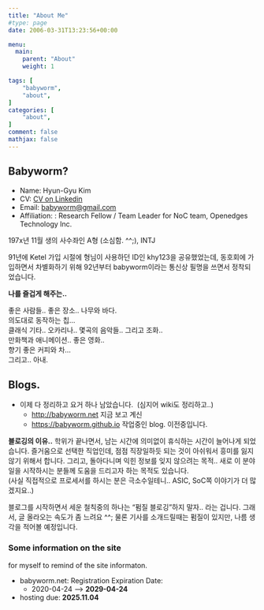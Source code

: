 ```yaml
---
title: "About Me"
#type: page
date: 2006-03-31T13:23:56+00:00

menu:
  main:
    parent: "About"
    weight: 1

tags: [
    "babyworm",
    "about",
]
categories: [
    "about",
]
comment: false
mathjax: false
---
```


## Babyworm? 

* Name: Hyun-Gyu Kim
* CV: [CV on Linkedin][1]  
* Email: <babyworm@gmail.com>
* Affiliation: : Research Fellow / Team Leader for NoC team, Openedges Technology Inc. 

197x년 11월 생의 사수좌인 A형 (소심함. ^^;), INTJ

91년에 Ketel 가입 시절에 형님이 사용하던 ID인 khy123을 공유했었는데, 동호회에 가입하면서 차별화하기 위해 92년부터 babyworm이라는 통신상 필명을 쓰면서 정착되었습니다.



**나를 즐겁게 해주는..**

좋은 사람들.. 좋은 장소.. 나무와 바다.  
의도대로 동작하는 칩&#8230;  
클래식 기타.. 오카리나.. 몇곡의 음악들.. 그리고 조화..  
만화책과 애니메이션.. 좋은 영화..  
향기 좋은 커피와 차&#8230;  
그리고.. 아내.

## Blogs. 

  * 이제 다 정리하고 요거 하나 남았습니다.  (심지어 wiki도 정리하고..)
      * <http://babyworm.net> 지금 보고 계신
      * <https://babyworm.github.io> 작업중인 blog. 이전중입니다.

**블로깅의 이유..** 
학위가 끝나면서, 남는 시간에 의미없이 휴식하는 시간이 늘어나게 되었습니다. 즐거움으로 선택한 직업인데, 점점 직장일하듯 되는 것이 아쉬워서 흥미를 잃지 않기 위해서 합니다. 그리고, 돌아다니며 익힌 정보를 잊지 않으려는 목적.. 새로 이 분야 일을 시작하시는 분들께 도움을 드리고자 하는 목적도 있습니다.  
(사실 직접적으로 프로세서를 하시는 분은 극소수일테니.. ASIC, SoC쪽 이야기가 더 많겠지요..)

블로그를 시작하면서 세운 철칙중의 하나는 &#8220;펌질 블로깅&#8221;하지 말자.. 라는 겁니다. 그래서, 글 올라오는 속도가 좀 느려요 ^^; 물론 기사를 소개드릴때는 펌질이 있지만, 나름 생각을 적어볼 예정입니다.

### Some information on the site

for myself to remind of the site informaton.

  * babyworm.net: Registration Expiration Date: 
      * 2020-04-24 &#8211;> **2029-04-24** 
  * hosting due: <b class="fs14 blue_01">2025.11.04</b>

<div id="__KO_DIC_LAYER__" style="position: fixed; z-index: 999999999; overflow-x: hidden; overflow-y: hidden; display: none; padding: 0px; border: 2px solid #333377;">
</div>

 [1]: https://www.linkedin.com/in/hyungyu-ethan-kim/

